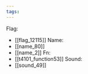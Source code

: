 ```yaml
---
tags:
---
```

Flag:
- [[flag_12115]]
Name:
- [[name_80]]
- [[name_2]]
Fn:
- [[t4101_function53]]
Sound:
- [[sound_49]]
